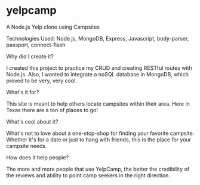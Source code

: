 # yelpcamp
A Node.js Yelp clone using Campsites 


Technologies Used: Node.js, MongoDB, Express, Javascript, body-parser, passport, connect-flash

Why did I create it?

I created this project to practice my CRUD and creating RESTful routes with Node.js.
Also, I wanted to integrate a noSQL database in MongoDB, which proved to be very, very cool.

What's it for?

This site is meant to help others locate campsites within their area. Here in Texas there are a ton of places to go!

What's cool about it?

What's not to love about a one-stop-shop for finding your favorite campsite. Whether it's for a date or just to hang with friends, this is the place for your campsite needs.

How does it help people?

The more and more people that use YelpCamp, the better the credibility of the reviews and ability to point camp seekers in the right direction.
